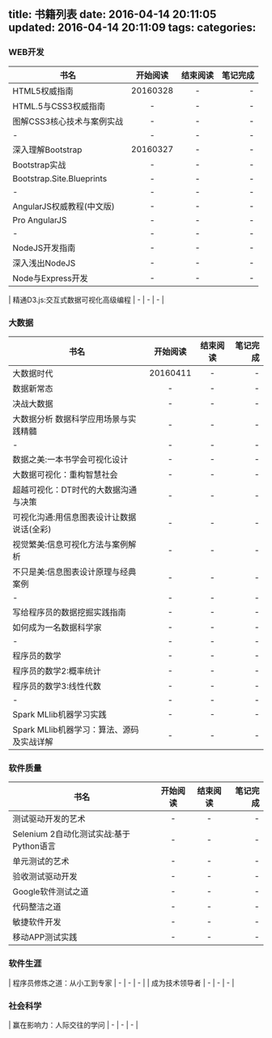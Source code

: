 title: 书籍列表
date: 2016-04-14 20:11:05
updated: 2016-04-14 20:11:09
tags:
categories:
---

### WEB开发

| 书名 | 开始阅读 | 结束阅读 | 笔记完成 |
| ---- |:--------:|:--------:| --------:|
| HTML5权威指南 | 20160328 | - | - |
| HTML.5与CSS3权威指南 | - | - | - |
| 图解CSS3核心技术与案例实战 | - | - | - |
| - | - | - | - |
| 深入理解Bootstrap | 20160327 | - | - |
| Bootstrap实战 | - | - | - |
| Bootstrap.Site.Blueprints | - | - | - |
| - | - | - | - |
| AngularJS权威教程(中文版) | - | - | - |
| Pro AngularJS | - | - | - |
| - | - | - | - |
| NodeJS开发指南 | - | - | - |
| 深入浅出NodeJS | - | - | - |
| Node与Express开发 | - | - | - |

| 精通D3.js:交互式数据可视化高级编程 | - | - | - |

### 大数据

| 书名 | 开始阅读 | 结束阅读 | 笔记完成 |
| ---- |:--------:|:--------:| --------:|
| 大数据时代 | 20160411 | - | - |
| 数据新常态 | - | - | - |
| 决战大数据 | - | - | - |
| 大数据分析 数据科学应用场景与实践精髓 | - | - | - |
| - | - | - | - |
| 数据之美:一本书学会可视化设计 | - | - | - |
| 大数据可视化：重构智慧社会 | - | - | - |
| 超越可视化：DT时代的大数据沟通与决策 | - | - | - |
| 可视化沟通:用信息图表设计让数据说话(全彩) | - | - | - |
| 视觉繁美:信息可视化方法与案例解析 | - | - | - |
| 不只是美:信息图表设计原理与经典案例 | - | - | - |
| - | - | - | - |
| 写给程序员的数据挖掘实践指南 | - | - | - |
| 如何成为一名数据科学家 | - | - | - |
| - | - | - | - |
| 程序员的数学 | - | - | - |
| 程序员的数学2:概率统计 | - | - | - |
| 程序员的数学3:线性代数 | - | - | - |
| - | - | - | - |
| Spark MLlib机器学习实践 | - | - | - |
| Spark MLlib机器学习：算法、源码及实战详解 | - | - | - |

### 软件质量

| 书名 | 开始阅读 | 结束阅读 | 笔记完成 |
| ---- |:--------:|:--------:| --------:|
| 测试驱动开发的艺术 | - | - | - |
| Selenium 2自动化测试实战:基于Python语言 | - | - | - |
| 单元测试的艺术 | - | - | - |
| 验收测试驱动开发 | - | - | - |
| Google软件测试之道 | - | - | - |
| 代码整洁之道 | - | - | - |
| 敏捷软件开发 | - | - | - |
| 移动APP测试实践 | - | - | - |
 
### 软件生涯

| 程序员修炼之道：从小工到专家 | - | - | - |
| 成为技术领导者 | - | - | - |

### 社会科学

| 赢在影响力：人际交往的学问 | - | - | - |

